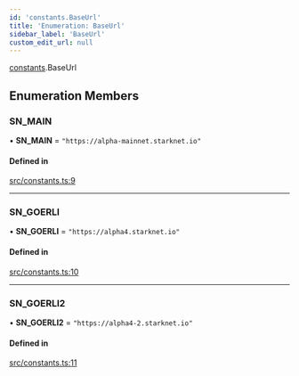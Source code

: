 ```yaml
---
id: 'constants.BaseUrl'
title: 'Enumeration: BaseUrl'
sidebar_label: 'BaseUrl'
custom_edit_url: null
---
```


[constants](../namespaces/constants.md).BaseUrl

## Enumeration Members

### SN_MAIN

• **SN_MAIN** = `"https://alpha-mainnet.starknet.io"`

#### Defined in

[src/constants.ts:9](https://github.com/notV4l/starknet.js/blob/c20c3bd/src/constants.ts#L9)

---

### SN_GOERLI

• **SN_GOERLI** = `"https://alpha4.starknet.io"`

#### Defined in

[src/constants.ts:10](https://github.com/notV4l/starknet.js/blob/c20c3bd/src/constants.ts#L10)

---

### SN_GOERLI2

• **SN_GOERLI2** = `"https://alpha4-2.starknet.io"`

#### Defined in

[src/constants.ts:11](https://github.com/notV4l/starknet.js/blob/c20c3bd/src/constants.ts#L11)
